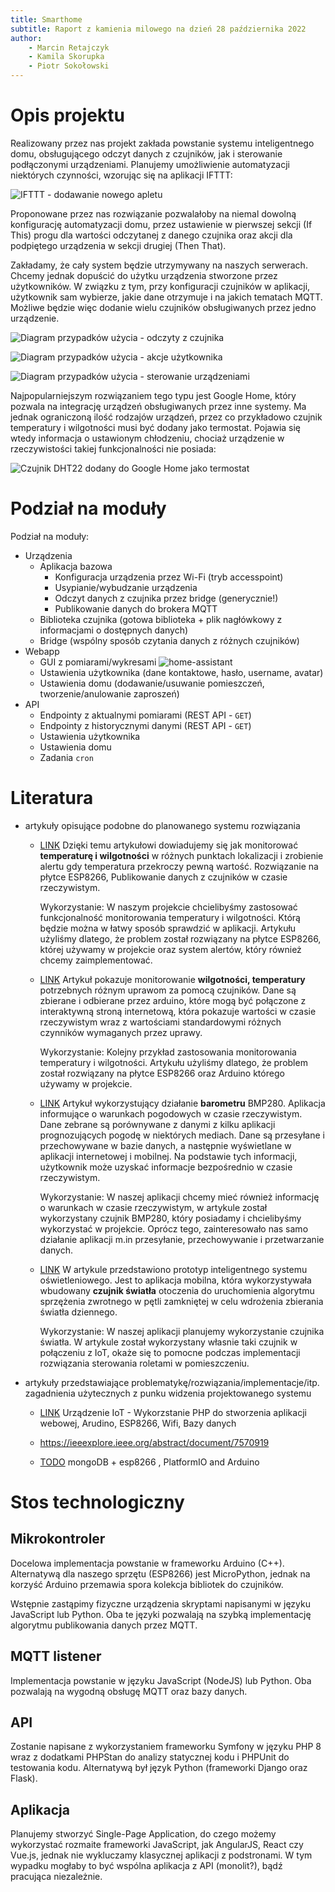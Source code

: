 ```yaml
---
title: Smarthome
subtitle: Raport z kamienia milowego na dzień 28 października 2022
author:
    - Marcin Retajczyk
    - Kamila Skorupka
    - Piotr Sokołowski
---
```


# Opis projektu

<!-- Dokładny opis realizowanego projektu, jego zakres, przykłady zastosowania, planowane funkcjonalności (przypadki użycia), porównanie z istniejącymi rozwiązaniami, itp. -->

Realizowany przez nas projekt zakłada powstanie systemu inteligentnego domu, obsługującego odczyt danych z czujników, jak i sterowanie podłączonymi urządzeniami. Planujemy umożliwienie automatyzacji niektórych czynności, wzorując się na aplikacji IFTTT:

![IFTTT - dodawanie nowego apletu](ifttt.png)

Proponowane przez nas rozwiązanie pozwalałoby na niemal dowolną konfigurację automatyzacji domu, przez ustawienie w pierwszej sekcji (If This) progu dla wartości odczytanej z danego czujnika oraz akcji dla podpiętego urządzenia w sekcji drugiej (Then That).

Zakładamy, że cały system będzie utrzymywany na naszych serwerach. Chcemy jednak dopuścić do użytku urządzenia stworzone przez użytkowników. W związku z tym, przy konfiguracji czujników w aplikacji, użytkownik sam wybierze, jakie dane otrzymuje i na jakich tematach MQTT. Możliwe będzie więc dodanie wielu czujników obsługiwanych przez jedno urządzenie.

![Diagram przypadków użycia - odczyty z czujnika](schematy/odczyty-z-czujnikow.png)

![Diagram przypadków użycia - akcje użytkownika](schematy/akcje-uzytkownika.png)

![Diagram przypadków użycia - sterowanie urządzeniami](schematy/sterowanie-urzadzeniami.png)

Najpopularniejszym rozwiązaniem tego typu jest Google Home, który pozwala na integrację urządzeń obsługiwanych przez inne systemy. Ma jednak ograniczoną ilość rodzajów urządzeń, przez co przykładowo czujnik temperatury i wilgotności musi być dodany jako termostat. Pojawia się wtedy informacja o ustawionym chłodzeniu, chociaż urządzenie w rzeczywistości takiej funkcjonalności nie posiada:

![Czujnik DHT22 dodany do Google Home jako termostat](ghome.png)

# Podział na moduły

<!-- Podział projektu na moduły oraz interfejsy pomiędzy poszczególnymi modułami. Moduły powinny być tak zaplanowane, żeby reprezentowały dobrze wydzieloną część systemu (nadającą się do powtórnego wykorzystania) i żeby dało się je (w miarę) równolegle implementować. -->

Podział na moduły:
- Urządzenia
  - Aplikacja bazowa
    - Konfiguracja urządzenia przez Wi-Fi (tryb accesspoint)
    - Usypianie/wybudzanie urządzenia
    - Odczyt danych z czujnika przez bridge (generycznie!)
    - Publikowanie danych do brokera MQTT
  - Biblioteka czujnika (gotowa biblioteka + plik nagłówkowy z informacjami o dostępnych danych)
  - Bridge (wspólny sposób czytania danych z różnych czujników)
- Webapp
  - GUI z pomiarami/wykresami
    ![home-assistant](https://media.discordapp.net/attachments/1026161539591458967/1028411338659209216/unknown.png)
  - Ustawienia użytkownika (dane kontaktowe, hasło, username, avatar)
  - Ustawienia domu (dodawanie/usuwanie pomieszczeń, tworzenie/anulowanie zaproszeń)
- API
  - Endpointy z aktualnymi pomiarami (REST API - `GET`)
  - Endpointy z historycznymi danymi (REST API - `GET`)
  - Ustawienia użytkownika
  - Ustawienia domu
  - Zadania `cron`

# Literatura

<!-- Badania (research) literatury. Należy znaleźć m.in. artykuły opisujące podobne do planowanego systemu rozwiązania, oraz artykuły przedstawiające problematykę/rozwiązania/implementacje/itp. zagadnień użytecznych z punku widzenia projektowanego systemu (np. modele matematyczne/fizyczne/itp., których można użyć w implementacji projektowanego systemu, zagadnienia dot. przesyłania danych w podobnych systemach, bezpieczeństwa itp.). Należy krótko przedstawić co z danego artykułu zostanie potencjalnie wykorzystane w projektowanym systemie wraz z krótkim uzasadnieniem dlaczego. -->


* artykuły opisujące podobne do planowanego systemu rozwiązania
       
       
    - [LINK](https://ieeexplore.ieee.org/document/8073958) Dzięki temu artykułowi dowiadujemy się jak monitorować **temperaturę i wilgotności** w różnych punktach lokalizacji i zrobienie alertu gdy temperatura przekroczy pewną wartość. Rozwiązanie na płytce ESP8266,  Publikowanie danych z czujników w czasie rzeczywistym.

        Wykorzystanie:
        W naszym projekcie chcielibyśmy zastosować funkcjonalność monitorowania temperatury i wilgotności. Którą będzie można w łatwy sposób sprawdzić w aplikacji.
        Artykułu użyliśmy dlatego, że problem został rozwiązany na płytce ESP8266, której używamy w projekcie oraz system alertów, który również chcemy zaimplementować. 
        
   - [LINK](https://ieeexplore.ieee.org/abstract/document/7906792) Artykuł pokazuje monitorowanie **wilgotności, temperatury** potrzebnych różnym uprawom za pomocą czujników. 
Dane są zbierane i odbierane przez arduino, które mogą być połączone z interaktywną stroną internetową,
która pokazuje wartości w czasie rzeczywistym wraz z wartościami standardowymi różnych czynników 
wymaganych przez uprawy.
        
        Wykorzystanie:
        Kolejny przykład zastosowania monitorowania temperatury i wilgotności. 
        Artykułu użyliśmy dlatego, że problem został rozwiązany na płytce ESP8266 oraz Arduino którego używamy w projekcie. 
        
   - [LINK](https://ieeexplore.ieee.org/document/8711997)  Artykuł wykorzystujący działanie **barometru** BMP280.
        Aplikacja informujące o warunkach pogodowych w czasie rzeczywistym.
        Dane zebrane są porównywane z danymi z kilku aplikacji prognozujących pogodę w niektórych mediach.
        Dane są przesyłane i przechowywane w bazie danych, a następnie wyświetlane w aplikacji internetowej
        i mobilnej. Na podstawie tych informacji, użytkownik może uzyskać informacje bezpośrednio w czasie rzeczywistym.
        
        Wykorzystanie:
        W naszej aplikacji chcemy mieć również informację o warunkach w czasie rzeczywistym, w artykule został wykorzystany czujnik BMP280, który posiadamy i chcielibyśmy wykorzystać w projekcie. Oprócz tego, zainteresowało nas samo działanie aplikacji m.in przesyłanie, przechowywanie i przetwarzanie danych. 

   - [LINK](https://www.sciencedirect.com/science/article/pii/S0378778816319971)  W artykule przedstawiono prototyp inteligentnego systemu oświetleniowego. Jest to aplikacja mobilna, która wykorzystywała wbudowany **czujnik światła** otoczenia do uruchomienia algorytmu sprzężenia zwrotnego w pętli zamkniętej w celu wdrożenia zbierania światła dziennego.
        
        Wykorzystanie:
        W naszej aplikacji planujemy wykorzystanie czujnika światła.  W artykule został wykorzystany własnie taki czujnik w połączeniu z IoT,  okaże się to pomocne podczas implementacji rozwiązania sterowania roletami w pomieszczeniu.
        
* artykuły przedstawiające problematykę/rozwiązania/implementacje/itp. zagadnienia użytecznych z punku widzenia projektowanego systemu

    - [LINK](https://d1wqtxts1xzle7.cloudfront.net/53208020/CSEIT172289-with-cover-page-v2.pdf?Expires=1666806891&Signature=XkU0hZ4jNAWaRJWjZpawXp~PRLD~Mm1hkTbRAC431yleN6DXDHI8Gj30Iy3OXTWek6yzBipqXe6ZkP7bWD5NeQNbWbfDPuxvN0s2fWFfxKS6X~HSESriqSCpAK~bxwlLqm0VDzA04KxN-IwYI2~hvPyh5uX5CKr3WypJQHuDCdRfeM5~zRiiMZnl9PPD-5kJtyz6Z6mTFiTZ5KQjxurvFvbHk0IiqlIXJ4ihH3xCH~OmrFcL0yER--FTwTKt5B2wBY1jVPnwHin6Sxs2rAuBs4vKNUM0i0NCPeGPuRzbhOkK85LwmQedHayyg4XkN7mGB1AEMTSdFgwgR3~E~TrQrw__&Key-Pair-Id=APKAJLOHF5GGSLRBV4ZA) Urządzenie IoT -  Wykorzstanie PHP do stworzenia aplikacji webowej, Arudino, ESP8266, Wifi, Bazy danych 
    
   -  https://ieeexplore.ieee.org/abstract/document/7570919
   -  [TODO](https://ieeexplore.ieee.org/abstract/document/9422655) mongoDB + esp8266 , PlatformIO and Arduino 


<!--

# Algorytmy wykorzystane w projekcie

 Algorytmy, techniki, prawa fizyczne, wzory, itp. które zostaną wykorzystane. Na przykład jeśli częścią projektu jest symulator to na bazie jakich algorytmów/praw fizycznych będzie on zaimplementowany, jeśli częścią systemu jest optymalizacja/rozpoznawanie czegoś to jakie techniki (np. z zakresu uczenia maszynowego) zostaną zastosowane. -->

# Stos technologiczny



## Mikrokontroler

Docelowa implementacja powstanie w frameworku Arduino (C++). Alternatywą dla naszego sprzętu (ESP8266) jest MicroPython, jednak na korzyść Arduino przemawia spora kolekcja bibliotek do czujników.

Wstępnie zastąpimy fizyczne urządzenia skryptami napisanymi w języku JavaScript lub Python. Oba te języki pozwalają na szybką implementację algorytmu publikowania danych przez MQTT.

## MQTT listener

Implementacja powstanie w języku JavaScript (NodeJS) lub Python. Oba pozwalają na wygodną obsługę MQTT oraz bazy danych.

## API

Zostanie napisane z wykorzystaniem frameworku Symfony w języku PHP 8 wraz z dodatkami PHPStan do analizy statycznej kodu i PHPUnit do testowania kodu. Alternatywą był język Python (frameworki Django oraz Flask).

## Aplikacja

Planujemy stworzyć Single-Page Application, do czego możemy wykorzystać rozmaite frameworki JavaScript, jak AngularJS, React czy Vue.js, jednak nie wykluczamy klasycznej aplikacji z podstronami. W tym wypadku mogłaby to być wspólna aplikacja z API (monolit?), bądź pracująca niezależnie.
